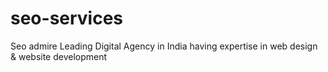 # seo-services
Seo admire Leading Digital Agency in India having expertise in web design &amp; website development
